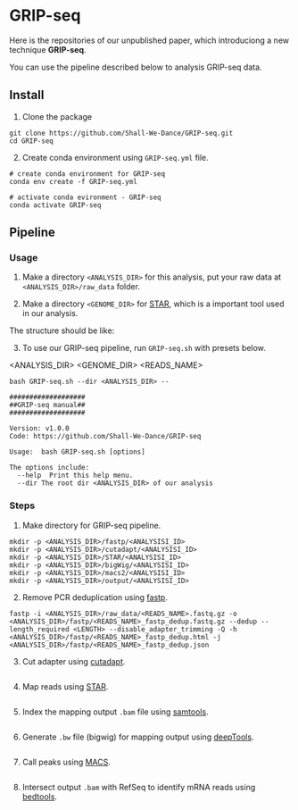 # GRIP-seq

Here is the repositories of our unpublished paper, which introduciong a new technique **GRIP-seq**.

You can use the pipeline described below to analysis GRIP-seq data.

## Install

1. Clone the package
```
git clone https://github.com/Shall-We-Dance/GRIP-seq.git
cd GRIP-seq
```

2. Create conda environment using `GRIP-seq.yml` file.
```
# create conda environment for GRIP-seq
conda env create -f GRIP-seq.yml

# activate conda evironment - GRIP-seq
conda activate GRIP-seq
```
## Pipeline

### Usage

1.  Make a directory `<ANALYSIS_DIR>` for this analysis, put your raw data at `<ANALYSIS_DIR>/raw_data` folder. 

2.  Make a directory `<GENOME_DIR>` for [STAR](https://github.com/alexdobin/STAR), which is a important tool used in our analysis. 

  The structure should be like:

3.  To use our GRIP-seq pipeline, run `GRIP-seq.sh` with presets below.

<ANALYSIS_DIR>
<GENOME_DIR>
<READS_NAME>
<LENGTH>

```
bash GRIP-seq.sh --dir <ANALYSIS_DIR> --
```

```
###################
##GRIP-seq manual##
###################

Version: v1.0.0
Code: https://github.com/Shall-We-Dance/GRIP-seq

Usage:  bash GRIP-seq.sh [options]

The options include:
  --help  Print this help menu.
  --dir The root dir <ANALYSIS_DIR> of our analysis
```

### Steps

1.  Make directory for GRIP-seq pipeline.
  
```
mkdir -p <ANALYSIS_DIR>/fastp/<ANALYSISI_ID>
mkdir -p <ANALYSIS_DIR>/cutadapt/<ANALYSISI_ID>
mkdir -p <ANALYSIS_DIR>/STAR/<ANALYSISI_ID>
mkdir -p <ANALYSIS_DIR>/bigWig/<ANALYSISI_ID>
mkdir -p <ANALYSIS_DIR>/macs2/<ANALYSISI_ID>
mkdir -p <ANALYSIS_DIR>/output/<ANALYSISI_ID>
```
  
2.  Remove PCR deduplication using [fastp](https://github.com/OpenGene/fastp).

```
fastp -i <ANALYSIS_DIR>/raw_data/<READS_NAME>.fastq.gz -o <ANALYSIS_DIR>/fastp/<READS_NAME>_fastp_dedup.fastq.gz --dedup --length_required <LENGTH> --disable_adapter_trimming -Q -h <ANALYSIS_DIR>/fastp/<READS_NAME>_fastp_dedup.html -j <ANALYSIS_DIR>/fastp/<READS_NAME>_fastp_dedup.json
```

3.  Cut adapter using [cutadapt](https://github.com/marcelm/cutadapt).

```

```

4.  Map reads using [STAR](https://github.com/alexdobin/STAR).

```

```

5.  Index the mapping output `.bam` file using [samtools](https://www.htslib.org).

```

```

6.  Generate `.bw` file (bigwig) for mapping output using [deepTools](https://github.com/deeptools/deepTools).

```

```

7.  Call peaks using [MACS](https://github.com/macs3-project/MACS).

```

```

8.  Intersect output `.bam` with RefSeq to identify mRNA reads using [bedtools](https://github.com/arq5x/bedtools2).

```

```

